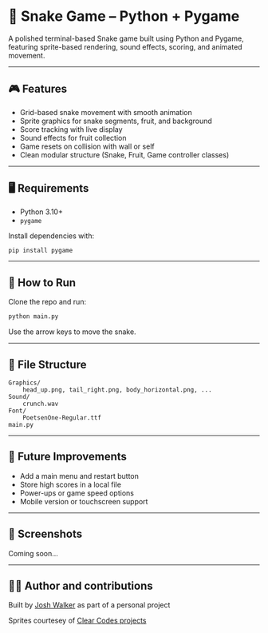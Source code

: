 # 🐍 Snake Game – Python + Pygame

A polished terminal-based Snake game built using Python and Pygame, featuring sprite-based rendering, sound effects, scoring, and animated movement.

---

## 🎮 Features

- Grid-based snake movement with smooth animation
- Sprite graphics for snake segments, fruit, and background
- Score tracking with live display
- Sound effects for fruit collection
- Game resets on collision with wall or self
- Clean modular structure (Snake, Fruit, Game controller classes)

---

## 🖥️ Requirements

- Python 3.10+
- `pygame`

Install dependencies with:

```bash
pip install pygame
```

---

## 🚀 How to Run

Clone the repo and run:

```bash
python main.py
```

Use the arrow keys to move the snake.

---

## 📁 File Structure

```
Graphics/
    head_up.png, tail_right.png, body_horizontal.png, ...
Sound/
    crunch.wav
Font/
    PoetsenOne-Regular.ttf
main.py
```

---

## 🧠 Future Improvements

- Add a main menu and restart button
- Store high scores in a local file
- Power-ups or game speed options
- Mobile version or touchscreen support

---

## 📸 Screenshots

Coming soon...

---

## 🧑‍💻 Author and contributions

Built by [Josh Walker](https://github.com/jswalker-data) as part of a personal project

Sprites courtesey of [Clear Codes projects](https://github.com/clear-code-projects)

